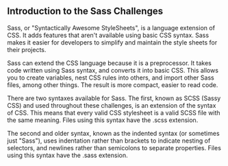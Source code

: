 ## Introduction to the Sass Challenges

Sass, or "Syntactically Awesome StyleSheets", is a language extension of CSS. It adds features that aren't available using basic CSS syntax. Sass makes it easier for developers to simplify and maintain the style sheets for their projects.

Sass can extend the CSS language because it is a preprocessor. It takes code written using Sass syntax, and converts it into basic CSS. This allows you to create variables, nest CSS rules into others, and import other Sass files, among other things. The result is more compact, easier to read code.

There are two syntaxes available for Sass. The first, known as SCSS (Sassy CSS) and used throughout these challenges, is an extension of the syntax of CSS. This means that every valid CSS stylesheet is a valid SCSS file with the same meaning. Files using this syntax have the .scss extension.

The second and older syntax, known as the indented syntax (or sometimes just "Sass"), uses indentation rather than brackets to indicate nesting of selectors, and newlines rather than semicolons to separate properties. Files using this syntax have the .sass extension.